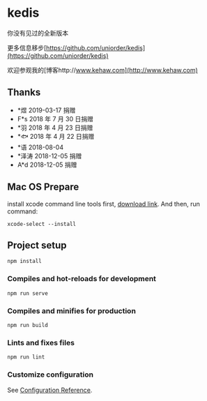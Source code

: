 # kedis

你没有见过的全新版本

更多信息移步[https://github.com/uniorder/kedis](https://github.com/uniorder/kedis)

欢迎参观我的[博客http://www.kehaw.com](http://www.kehaw.com)

## Thanks

- \*煜 2019-03-17 捐赠
- F\*s 2018 年 7 月 30 日捐赠
- \*羽 2018 年 4 月 23 日捐赠
- \*🐟 2018 年 4 月 22 日捐赠
- \*语 2018-08-04
- \*泽涛 2018-12-05 捐赠
- A\*d 2018-12-05 捐赠

## Mac OS Prepare

install xcode command line tools first, [download link](!https://developer.apple.com/download/more/).
And then, run command:

```
xcode-select --install
```

## Project setup

```
npm install
```

### Compiles and hot-reloads for development

```
npm run serve
```

### Compiles and minifies for production

```
npm run build
```

### Lints and fixes files

```
npm run lint
```

### Customize configuration

See [Configuration Reference](https://cli.vuejs.org/config/).
